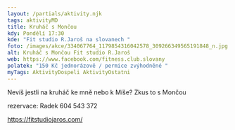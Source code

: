 ```yaml
---
layout: /partials/aktivity.njk
tags: aktivityMD
title: Kruháč s Mončou
kdy: Pondělí 17:30
kde: "Fit studio R.Jaroš na slovanech "
foto: /images/akce/334067764_1179854316042578_309266349565191848_n.jpg
alt: Kruháč s Mončou Fit studio R.Jaroš
web: https://www.facebook.com/fitness.club.slovany
polatek: "150 Kč jednorázově / permice zvýhodněné "
myTags: AktivityDospeli AktivityOstatni
---
```



Nevíš jestli na kruháč ke mně nebo k Míše? Zkus to s Mončou

rezervace: Radek 604 543 372

https://fitstudiojaros.com/